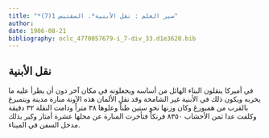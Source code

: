```yaml
---
title: "*سير العلم : نقل الأبنية*. المقتبس 1(7)"
author: 
date: 1906-08-21
bibliography: oclc_4770057679-i_7-div_33.d1e3620.bib
---
```




##  نقل الأبنية 


 في أميركا ينقلون البناء الهائل من أساسه ويجعلونه في مكان آخر دون أن يطرأ عليه ما يخربه ويكون ذلك في الأبنية غير الشامخة وقد نقل الألمان هذه الآونة منارة مدينة ويتمبرغ بالقرب من همبورغ وكان وزنها نحو  ستين  طناً وعلوها  ٣٨  متراً ودامت النقلة  ٣٢  دقيقة وكلفت عدا ثمن الأخشاب  ٨٣٥٠  فرنكاً فتأخرت المنارة عن محلها  عشرة  أمتار وكبر بذلك مدخل السفن في الميناء. 
